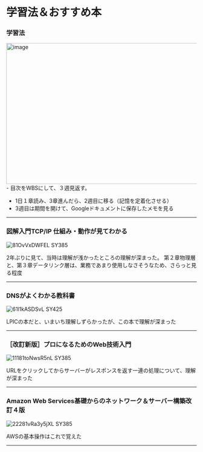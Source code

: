 # 学習法＆おすすめ本

### 学習法
<img width="1182" height="372" alt="image" src="https://github.com/user-attachments/assets/aac38963-f16a-4d2c-b0b6-c3d8b890101a" />
- 目次をWBSにして、３週見返す。

- 1日１章読み、3章進んだら、2週目に移る（記憶を定着化させる）
- 3週目は期間を開けて、Googleドキュメントに保存したメモを見る

---

### 図解入門TCP/IP 仕組み・動作が見てわかる

![81OvVxDWFEL _SY385_](https://github.com/user-attachments/assets/b06bc20b-4c7c-4390-a25f-6cf5815c3012) 


2年ぶりに見て、当時は理解が浅かったところの理解が深まった。
第２章物理層と、第３章データリンク層は、業務であまり使用しなさそうなため、さらっと見る程度

---

### DNSがよくわかる教科書

![61l1kASDSvL _SY425_](https://github.com/user-attachments/assets/a7a2629d-de76-4c2d-b1e6-0089134844bf)


LPICの本だと、いまいち理解しずらかったが、この本で理解が深まった

---

### ［改訂新版］プロになるためのWeb技術入門

![11181toNwsR5nL _SY385_](https://github.com/user-attachments/assets/c448b5e1-4249-483c-8a51-8ef4b6541d5e)

URLをクリックしてからサーバーがレスポンスを返す一連の処理について、理解が深まった

---

### Amazon Web Services基礎からのネットワーク＆サーバー構築改訂４版

![22281vRa3y5jXL _SY385_](https://github.com/user-attachments/assets/6a82547f-8d41-4778-98ac-675944ae4efb)

AWSの基本操作はこれで覚えた

---

